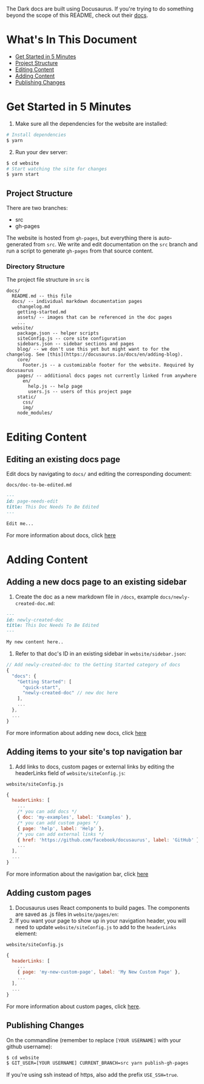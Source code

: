 The Dark docs are built using Docusaurus.
If you're trying to do something beyond the scope of this README, check out their [docs](https://docusaurus.io/).

# What's In This Document

* [Get Started in 5 Minutes](#get-started-in-5-minutes)
* [Project Structure](#project-structure)
* [Editing Content](#editing-content)
* [Adding Content](#adding-content)
* [Publishing Changes](#publishing-changes)

# Get Started in 5 Minutes

1. Make sure all the dependencies for the website are installed:

```sh
# Install dependencies
$ yarn
```
2. Run your dev server:

```sh
$ cd website
# Start watching the site for changes
$ yarn start
```

## Project Structure

There are two branches:

* src
* gh-pages

The website is hosted from `gh-pages`, but everything there is auto-generated from `src`.
We write and edit documentation on the `src` branch and run a script to generate `gh-pages` from that source content.

### Directory Structure

The project file structure in `src` is

```
docs/
  README.md -- this file
  docs/ -- individual markdown documentation pages
    changelog.md
    getting-started.md
    assets/ -- images that can be referenced in the doc pages
    ...
  website/
    package.json -- helper scripts
    siteConfig.js -- core site configuration
    sidebars.json -- sidebar sections and pages
    blog/ -- we don't use this yet but might want to for the changelog. See [this](https://docusaurus.io/docs/en/adding-blog).
    core/
      Footer.js -- a customizable footer for the website. Required by docusaurus
    pages/ -- additional docs pages not currently linked from anywhere
      en/
        help.js -- help page
        users.js -- users of this project page
    static/
      css/
      img/
    node_modules/
```

# Editing Content

## Editing an existing docs page

Edit docs by navigating to `docs/` and editing the corresponding document:

`docs/doc-to-be-edited.md`

```markdown
---
id: page-needs-edit
title: This Doc Needs To Be Edited
---

Edit me...
```

For more information about docs, click [here](https://docusaurus.io/docs/en/navigation)

# Adding Content

## Adding a new docs page to an existing sidebar

1. Create the doc as a new markdown file in `/docs`, example `docs/newly-created-doc.md`:

```md
---
id: newly-created-doc
title: This Doc Needs To Be Edited
---

My new content here..
```

1. Refer to that doc's ID in an existing sidebar in `website/sidebar.json`:

```javascript
// Add newly-created-doc to the Getting Started category of docs
{
  "docs": {
    "Getting Started": [
      "quick-start",
      "newly-created-doc" // new doc here
    ],
    ...
  },
  ...
}
```

For more information about adding new docs, click [here](https://docusaurus.io/docs/en/navigation)

## Adding items to your site's top navigation bar

1. Add links to docs, custom pages or external links by editing the headerLinks field of `website/siteConfig.js`:

`website/siteConfig.js`
```javascript
{
  headerLinks: [
    ...
    /* you can add docs */
    { doc: 'my-examples', label: 'Examples' },
    /* you can add custom pages */
    { page: 'help', label: 'Help' },
    /* you can add external links */
    { href: 'https://github.com/facebook/docusaurus', label: 'GitHub' },
    ...
  ],
  ...
}
```

For more information about the navigation bar, click [here](https://docusaurus.io/docs/en/navigation)

## Adding custom pages

1. Docusaurus uses React components to build pages. The components are saved as .js files in `website/pages/en`:
1. If you want your page to show up in your navigation header, you will need to update `website/siteConfig.js` to add to the `headerLinks` element:

`website/siteConfig.js`
```javascript
{
  headerLinks: [
    ...
    { page: 'my-new-custom-page', label: 'My New Custom Page' },
    ...
  ],
  ...
}
```

For more information about custom pages, click [here](https://docusaurus.io/docs/en/custom-pages).

## Publishing Changes

On the commandline (remember to replace `[YOUR USERNAME]` with your github username):

```sh
$ cd website
$ GIT_USER=[YOUR USERNAME] CURRENT_BRANCH=src yarn publish-gh-pages
```

If you're using ssh instead of https, also add the prefix `USE_SSH=true`.